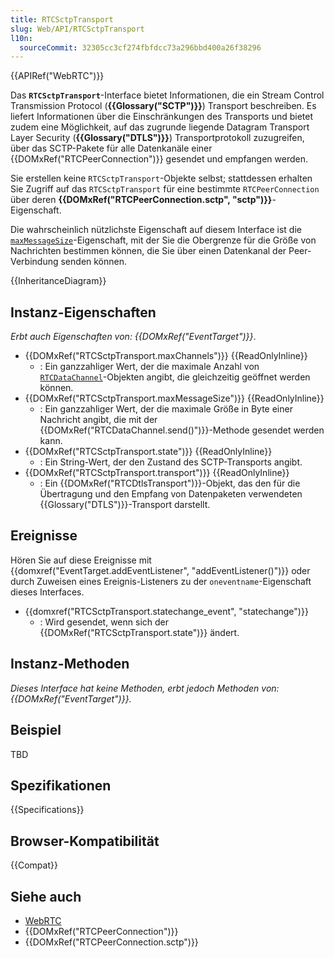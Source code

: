 ```yaml
---
title: RTCSctpTransport
slug: Web/API/RTCSctpTransport
l10n:
  sourceCommit: 32305cc3cf274fbfdcc73a296bbd400a26f38296
---
```


{{APIRef("WebRTC")}}

Das **`RTCSctpTransport`**-Interface bietet Informationen, die ein Stream Control Transmission Protocol (**{{Glossary("SCTP")}}**) Transport beschreiben. Es liefert Informationen über die Einschränkungen des Transports und bietet zudem eine Möglichkeit, auf das zugrunde liegende Datagram Transport Layer Security (**{{Glossary("DTLS")}}**) Transportprotokoll zuzugreifen, über das SCTP-Pakete für alle Datenkanäle einer {{DOMxRef("RTCPeerConnection")}} gesendet und empfangen werden.

Sie erstellen keine `RTCSctpTransport`-Objekte selbst; stattdessen erhalten Sie Zugriff auf das `RTCSctpTransport` für eine bestimmte `RTCPeerConnection` über deren **{{DOMxRef("RTCPeerConnection.sctp", "sctp")}}**-Eigenschaft.

Die wahrscheinlich nützlichste Eigenschaft auf diesem Interface ist die [`maxMessageSize`](#rtcsctptransport.maxmessagesize)-Eigenschaft, mit der Sie die Obergrenze für die Größe von Nachrichten bestimmen können, die Sie über einen Datenkanal der Peer-Verbindung senden können.

{{InheritanceDiagram}}

## Instanz-Eigenschaften

_Erbt auch Eigenschaften von: {{DOMxRef("EventTarget")}}_.

- {{DOMxRef("RTCSctpTransport.maxChannels")}} {{ReadOnlyInline}}
  - : Ein ganzzahliger Wert, der die maximale Anzahl von [`RTCDataChannel`](/de/docs/Web/API/RTCDataChannel)-Objekten angibt, die gleichzeitig geöffnet werden können.
- {{DOMxRef("RTCSctpTransport.maxMessageSize")}} {{ReadOnlyInline}}
  - : Ein ganzzahliger Wert, der die maximale Größe in Byte einer Nachricht angibt, die mit der {{DOMxRef("RTCDataChannel.send()")}}-Methode gesendet werden kann.
- {{DOMxRef("RTCSctpTransport.state")}} {{ReadOnlyInline}}
  - : Ein String-Wert, der den Zustand des SCTP-Transports angibt.
- {{DOMxRef("RTCSctpTransport.transport")}} {{ReadOnlyInline}}
  - : Ein {{DOMxRef("RTCDtlsTransport")}}-Objekt, das den für die Übertragung und den Empfang von Datenpaketen verwendeten {{Glossary("DTLS")}}-Transport darstellt.

## Ereignisse

Hören Sie auf diese Ereignisse mit {{domxref("EventTarget.addEventListener", "addEventListener()")}} oder durch Zuweisen eines Ereignis-Listeners zu der `oneventname`-Eigenschaft dieses Interfaces.

- {{domxref("RTCSctpTransport.statechange_event", "statechange")}}
  - : Wird gesendet, wenn sich der {{DOMxRef("RTCSctpTransport.state")}} ändert.

## Instanz-Methoden

_Dieses Interface hat keine Methoden, erbt jedoch Methoden von: {{DOMxRef("EventTarget")}}._

## Beispiel

TBD

## Spezifikationen

{{Specifications}}

## Browser-Kompatibilität

{{Compat}}

## Siehe auch

- [WebRTC](/de/docs/Web/API/WebRTC_API)
- {{DOMxRef("RTCPeerConnection")}}
- {{DOMxRef("RTCPeerConnection.sctp")}}
